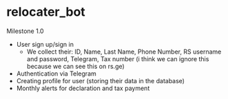 # relocater_bot

Milestone 1.0
  -  User sign up/sign in
      - We collect their: ID, Name, Last Name, Phone Number, RS username and password, Telegram, Tax number (i think we can ignore this because we can see this on rs.ge)
  -  Authentication via Telegram
  -  Creating profile for user (storing their data in the database)
  -  Monthly alerts for declaration and tax payment
